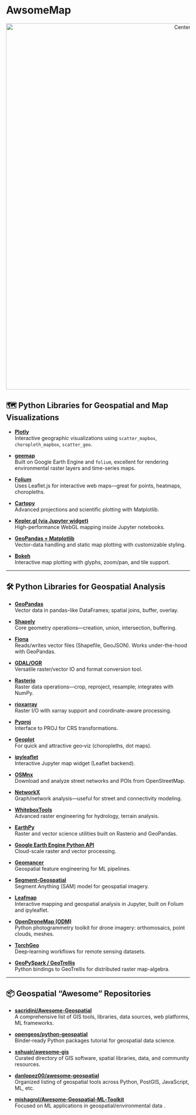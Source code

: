 # AwsomeMap
<p align="center">
  <img src="https://github.com/sshaghayeghs/MapAQ/blob/main/Image/airbnb.png" alt="Centered map" width="1000">
</p>

## 🗺️ Python Libraries for Geospatial and Map Visualizations 

- **[Plotly](https://plotly.com/python/maps/)**  
  Interactive geographic visualizations using `scatter_mapbox`, `choropleth_mapbox`, `scatter_geo`.

- **[geemap](https://geemap.org/)**  
  Built on Google Earth Engine and `folium`, excellent for rendering environmental raster layers and time-series maps.

- **[Folium](https://python-visualization.github.io/folium/)**  
  Uses Leaflet.js for interactive web maps—great for points, heatmaps, choropleths.

- **[Cartopy](https://scitools.org.uk/cartopy/)**  
  Advanced projections and scientific plotting with Matplotlib.

- **[Kepler.gl (via Jupyter widget)](https://docs.kepler.gl/docs/keplergl-jupyter)**  
  High-performance WebGL mapping inside Jupyter notebooks.

- **[GeoPandas + Matplotlib](https://geopandas.org/en/stable/docs/user_guide/mapping.html)**  
  Vector-data handling and static map plotting with customizable styling.

- **[Bokeh](https://docs.bokeh.org)**  
  Interactive map plotting with glyphs, zoom/pan, and tile support.

---

## 🛠️ Python Libraries for Geospatial Analysis

- **[GeoPandas](https://geopandas.org/)**  
  Vector data in pandas-like DataFrames; spatial joins, buffer, overlay.

- **[Shapely](https://shapely.org/)**  
  Core geometry operations—creation, union, intersection, buffering.

- **[Fiona](https://fiona.readthedocs.io/)**  
  Reads/writes vector files (Shapefile, GeoJSON). Works under-the-hood with GeoPandas.

- **[GDAL/OGR](https://gdal.org/)**  
  Versatile raster/vector IO and format conversion tool.

- **[Rasterio](https://rasterio.readthedocs.io/)**  
  Raster data operations—crop, reproject, resample; integrates with NumPy.

- **[rioxarray](https://corteva.github.io/rioxarray/)**  
  Raster I/O with xarray support and coordinate-aware processing.

- **[Pyproj](https://pyproj4.github.io/pyproj/stable/)**  
  Interface to PROJ for CRS transformations.

- **[Geoplot](https://residentmario.github.io/geoplot/)**  
  For quick and attractive geo‑viz (choropleths, dot maps).

- **[ipyleaflet](https://ipyleaflet.readthedocs.io/)**  
  Interactive Jupyter map widget (Leaflet backend).

- **[OSMnx](https://github.com/gboeing/osmnx)**  
  Download and analyze street networks and POIs from OpenStreetMap.

- **[NetworkX](https://networkx.org/)**  
  Graph/network analysis—useful for street and connectivity modeling.

- **[WhiteboxTools](https://github.com/jblindsay/whitebox-tools)**  
  Advanced raster engineering for hydrology, terrain analysis.

- **[EarthPy](https://earthpy.readthedocs.io/)**  
  Raster and vector science utilities built on Rasterio and GeoPandas.

- **[Google Earth Engine Python API](https://developers.google.com/earth-engine/python)**  
  Cloud-scale raster and vector processing.

- **[Geomancer](https://github.com/geomancer-ai/geomancer)**  
  Geospatial feature engineering for ML pipelines.

- **[Segment‑Geospatial](https://github.com/opengeos/segment-geospatial)**  
  Segment Anything (SAM) model for geospatial imagery.

- **[Leafmap](https://github.com/opengeos/leafmap)**  
  Interactive mapping and geospatial analysis in Jupyter, built on Folium and ipyleaflet.

- **[OpenDroneMap (ODM)](https://github.com/OpenDroneMap/ODM)**  
  Python photogrammetry toolkit for drone imagery: orthomosaics, point clouds, meshes.

- **[TorchGeo](https://github.com/microsoft/torchgeo)**  
  Deep‑learning workflows for remote sensing datasets.

- **[GeoPySpark / GeoTrellis](https://github.com/locationtech/geopyspark)**  
  Python bindings to GeoTrellis for distributed raster map-algebra.

---

## 📦 Geospatial “Awesome” Repositories

- **[sacr​idini/Awesome‑Geospatial](https://github.com/sacridini/Awesome-Geospatial)**  
  A comprehensive list of GIS tools, libraries, data sources, web platforms, ML frameworks.

- **[opengeos/python‑geospatial](https://github.com/opengeos/python-geospatial)**  
  Binder‑ready Python packages tutorial for geospatial data science.

- **[sshuair/awesome‑gis](https://github.com/sshuair/awesome-gis)**  
  Curated directory of GIS software, spatial libraries, data, and community resources.

- **[danlopez00/awesome‑geospatial](https://github.com/danlopez00/awesome-geospatial)**  
  Organized listing of geospatial tools across Python, PostGIS, JavaScript, ML, etc.

- **[mishagrol/Awesome‑Geospatial‑ML‑Toolkit](https://github.com/mishagrol/Awesome-Geospatial-ML-Toolkit)**  
  Focused on ML applications in geospatial/environmental data .


